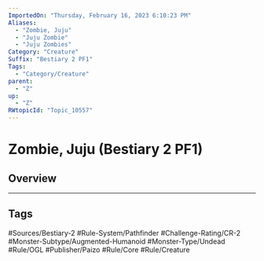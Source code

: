 ```yaml
---
ImportedOn: "Thursday, February 16, 2023 6:10:23 PM"
Aliases:
  - "Zombie, Juju"
  - "Juju Zombie"
  - "Juju Zombies"
Category: "Creature"
Suffix: "Bestiary 2 PF1"
Tags:
  - "Category/Creature"
parent:
  - "Z"
up:
  - "Z"
RWtopicId: "Topic_10557"
---
```

# Zombie, Juju (Bestiary 2 PF1)
## Overview

---
## Tags
#Sources/Bestiary-2 #Rule-System/Pathfinder #Challenge-Rating/CR-2 #Monster-Subtype/Augmented-Humanoid #Monster-Type/Undead #Rule/OGL #Publisher/Paizo #Rule/Core #Rule/Creature

